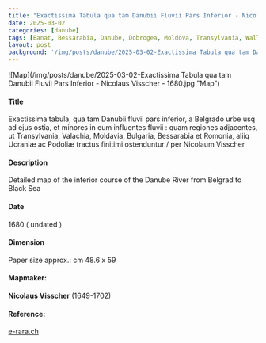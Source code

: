 ```yaml
---
title: "Exactissima Tabula qua tam Danubii Fluvii Pars Inferior - Nicolaus Visscher - 1680"
date: 2025-03-02
categories: [danube]
tags: [Banat, Bessarabia, Danube, Dobrogea, Moldova, Transylvania, Wallachia]
layout: post
background: '/img/posts/danube/2025-03-02-Exactissima Tabula qua tam Danubii Fluvii Pars Inferior - Nicolaus Visscher - 1680.jpg'
---
```

![Map](/img/posts/danube/2025-03-02-Exactissima Tabula qua tam Danubii Fluvii Pars Inferior - Nicolaus Visscher - 1680.jpg "Map")
#### Title ####
Exactissima tabula, qua tam Danubii fluvii pars inferior, a Belgrado urbe usq ad ejus ostia, et minores in eum influentes fluvii : quam regiones adjacentes, ut Transylvania, Valachia, Moldavia, Bulgaria, Bessarabia et Romonia, aliiq Ucraniæ ac Podoliæ tractus finitimi ostenduntur / per Nicolaum Visscher

#### Description ####
Detailed map of the inferior course of the Danube River from Belgrad to Black Sea

#### Date ####
1680 ( undated )

#### Dimension ####
Paper size approx.: cm 48.6 x 59

#### Mapmaker: ####
**Nicolaus Visscher** (1649-1702)

#### Reference: ####
<p><a href="https://doi.org/10.3931/e-rara-128351">e-rara.ch</a></p>